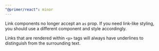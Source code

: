 ```yaml
---
"@primer/react": minor
---
```


Link components no longer accept an `as` prop. If you need link-like styling, you should use a different component and style accordingly.

Links that are rendered within `<p>` tags will always have underlines to distinguish from the surrounding text.
